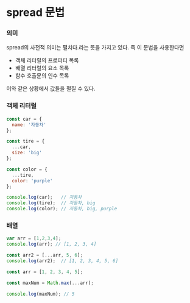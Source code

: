 # spread 문법

### 의미 

spread의 사전적 의미는 펼치다.라는 뜻을 가지고 있다. 즉 이 문법을 사용한다면 

- 객체 리터럴의 프로퍼티 목록
- 배열 리터럴의 요소 목록
- 함수 호출문의 인수 목록

이와 같은 상황에서 값들을 펼질 수 있다.

### 객체 리터럴

``` jsx
const car = {
  name: '자동차'
};

const tire = {
  ...car,
  size: 'big'
};

const color = {
  ...tire,
  color: 'purple'
};

console.log(car);   // 자동차
console.log(tire);  // 자동차, big
console.log(color); // 자동차, big, purple
```

### 배열

``` jsx
var arr = [1,2,3,4];
console.log(arr); // [1, 2, 3, 4]

const arr2 = [...arr, 5, 6];
console.log(arr2);  // [1, 2, 3, 4, 5, 6]
```

``` jsx
const arr = [1, 2, 3, 4, 5];

const maxNum = Math.max(...arr);

console.log(maxNum); // 5
```